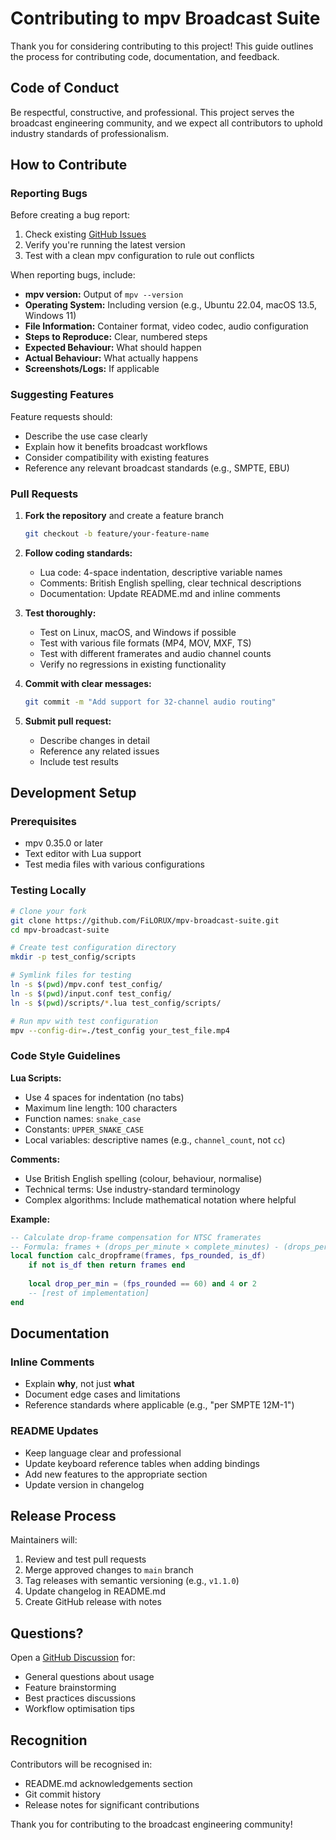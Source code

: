 
# Contributing to mpv Broadcast Suite

Thank you for considering contributing to this project! This guide outlines the process for contributing code, documentation, and feedback.

## Code of Conduct

Be respectful, constructive, and professional. This project serves the broadcast engineering community, and we expect all contributors to uphold industry standards of professionalism.

## How to Contribute

### Reporting Bugs

Before creating a bug report:
1. Check existing [GitHub Issues](https://github.com/FiLORUX/mpv-broadcast-suite/issues)
2. Verify you're running the latest version
3. Test with a clean mpv configuration to rule out conflicts

When reporting bugs, include:
- **mpv version:** Output of `mpv --version`
- **Operating System:** Including version (e.g., Ubuntu 22.04, macOS 13.5, Windows 11)
- **File Information:** Container format, video codec, audio configuration
- **Steps to Reproduce:** Clear, numbered steps
- **Expected Behaviour:** What should happen
- **Actual Behaviour:** What actually happens
- **Screenshots/Logs:** If applicable

### Suggesting Features

Feature requests should:
- Describe the use case clearly
- Explain how it benefits broadcast workflows
- Consider compatibility with existing features
- Reference any relevant broadcast standards (e.g., SMPTE, EBU)

### Pull Requests

1. **Fork the repository** and create a feature branch
   ```bash
   git checkout -b feature/your-feature-name
   ```

2. **Follow coding standards:**
   - Lua code: 4-space indentation, descriptive variable names
   - Comments: British English spelling, clear technical descriptions
   - Documentation: Update README.md and inline comments

3. **Test thoroughly:**
   - Test on Linux, macOS, and Windows if possible
   - Test with various file formats (MP4, MOV, MXF, TS)
   - Test with different framerates and audio channel counts
   - Verify no regressions in existing functionality

4. **Commit with clear messages:**
   ```bash
   git commit -m "Add support for 32-channel audio routing"
   ```

5. **Submit pull request:**
   - Describe changes in detail
   - Reference any related issues
   - Include test results

## Development Setup

### Prerequisites
- mpv 0.35.0 or later
- Text editor with Lua support
- Test media files with various configurations

### Testing Locally

```bash
# Clone your fork
git clone https://github.com/FiLORUX/mpv-broadcast-suite.git
cd mpv-broadcast-suite

# Create test configuration directory
mkdir -p test_config/scripts

# Symlink files for testing
ln -s $(pwd)/mpv.conf test_config/
ln -s $(pwd)/input.conf test_config/
ln -s $(pwd)/scripts/*.lua test_config/scripts/

# Run mpv with test configuration
mpv --config-dir=./test_config your_test_file.mp4
```

### Code Style Guidelines

**Lua Scripts:**
- Use 4 spaces for indentation (no tabs)
- Maximum line length: 100 characters
- Function names: `snake_case`
- Constants: `UPPER_SNAKE_CASE`
- Local variables: descriptive names (e.g., `channel_count`, not `cc`)

**Comments:**
- Use British English spelling (colour, behaviour, normalise)
- Technical terms: Use industry-standard terminology
- Complex algorithms: Include mathematical notation where helpful

**Example:**
```lua
-- Calculate drop-frame compensation for NTSC framerates
-- Formula: frames + (drops_per_minute × complete_minutes) - (drops_per_10min × complete_10min_blocks)
local function calc_dropframe(frames, fps_rounded, is_df)
    if not is_df then return frames end
    
    local drop_per_min = (fps_rounded == 60) and 4 or 2
    -- [rest of implementation]
end
```

## Documentation

### Inline Comments
- Explain **why**, not just **what**
- Document edge cases and limitations
- Reference standards where applicable (e.g., "per SMPTE 12M-1")

### README Updates
- Keep language clear and professional
- Update keyboard reference tables when adding bindings
- Add new features to the appropriate section
- Update version in changelog

## Release Process

Maintainers will:
1. Review and test pull requests
2. Merge approved changes to `main` branch
3. Tag releases with semantic versioning (e.g., `v1.1.0`)
4. Update changelog in README.md
5. Create GitHub release with notes

## Questions?

Open a [GitHub Discussion](https://github.com/FiLORUX/mpv-broadcast-suite/discussions) for:
- General questions about usage
- Feature brainstorming
- Best practices discussions
- Workflow optimisation tips

## Recognition

Contributors will be recognised in:
- README.md acknowledgements section
- Git commit history
- Release notes for significant contributions

Thank you for contributing to the broadcast engineering community!

